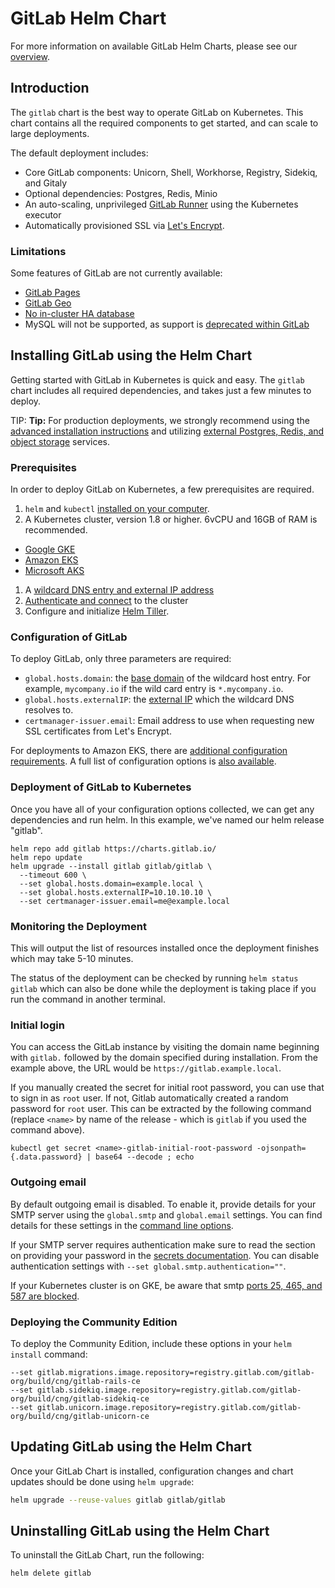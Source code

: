 # GitLab Helm Chart

For more information on available GitLab Helm Charts, please see our [overview](index.md#chart-overview).

## Introduction

The `gitlab` chart is the best way to operate GitLab on Kubernetes. This chart contains all the required components to get started, and can scale to large deployments.

The default deployment includes:

- Core GitLab components: Unicorn, Shell, Workhorse, Registry, Sidekiq, and Gitaly
- Optional dependencies: Postgres, Redis, Minio
- An auto-scaling, unprivileged [GitLab Runner](https://docs.gitlab.com/runner/) using the Kubernetes executor
- Automatically provisioned SSL via [Let's Encrypt](https://letsencrypt.org/).

### Limitations

Some features of GitLab are not currently available:

* [GitLab Pages](https://gitlab.com/charts/gitlab/issues/37)
* [GitLab Geo](https://gitlab.com/charts/gitlab/issues/8)
* [No in-cluster HA database](https://gitlab.com/charts/gitlab/issues/48)
* MySQL will not be supported, as support is [deprecated within GitLab](https://docs.gitlab.com/omnibus/settings/database.html#using-a-mysql-database-management-server-enterprise-edition-only)

## Installing GitLab using the Helm Chart

Getting started with GitLab in Kubernetes is quick and easy. The `gitlab` chart includes all required dependencies, and takes just a few minutes to deploy.

TIP: **Tip:** For production deployments, we strongly recommend using the [advanced installation instructions](https://gitlab.com/charts/gitlab/blob/master/doc/installation/README.md) and utilizing [external Postgres, Redis, and object storage](https://gitlab.com/charts/gitlab/tree/master/doc/advanced) services.

### Prerequisites

In order to deploy GitLab on Kubernetes, a few prerequisites are required.

1. `helm` and `kubectl` [installed on your computer](preparation/tools_installation.md).
1. A Kubernetes cluster, version 1.8 or higher. 6vCPU and 16GB of RAM is recommended.
  * [Google GKE](https://cloud.google.com/kubernetes-engine/docs/how-to/creating-a-container-cluster)
  * [Amazon EKS](https://docs.aws.amazon.com/eks/latest/userguide/getting-started.html)
  * [Microsoft AKS](https://docs.microsoft.com/en-us/azure/aks/kubernetes-walkthrough-portal)
1. A [wildcard DNS entry and external IP address](preparation/networking.md)
1. [Authenticate and connect](preparation/connect.md) to the cluster
1. Configure and initialize [Helm Tiller](preparation/tiller.md).

### Configuration of GitLab

To deploy GitLab, only three parameters are required:
- `global.hosts.domain`: the [base domain](preparation/networking.md) of the wildcard host entry. For example, `mycompany.io` if the wild card entry is `*.mycompany.io`.
- `global.hosts.externalIP`: the [external IP](preparation/networking.md) which the wildcard DNS resolves to.
- `certmanager-issuer.email`: Email address to use when requesting new SSL certificates from Let's Encrypt.

For deployments to Amazon EKS, there are [additional configuration requirements](preparation/eks.md). A full list of configuration options is  [also available](https://gitlab.com/charts/gitlab/blob/master/doc/installation/command-line-options.md).

### Deployment of GitLab to Kubernetes

Once you have all of your configuration options collected, we can get any dependencies and
run helm. In this example, we've named our helm release "gitlab".

```
helm repo add gitlab https://charts.gitlab.io/
helm repo update
helm upgrade --install gitlab gitlab/gitlab \
  --timeout 600 \
  --set global.hosts.domain=example.local \
  --set global.hosts.externalIP=10.10.10.10 \
  --set certmanager-issuer.email=me@example.local
```

### Monitoring the Deployment

This will output the list of resources installed once the deployment finishes which may take 5-10 minutes.

The status of the deployment can be checked by running `helm status gitlab` which can also be done while
the deployment is taking place if you run the command in another terminal.

### Initial login

You can access the GitLab instance by visiting the domain name beginning with `gitlab.` followed by the domain specified during installation. From the example above, the URL would be `https://gitlab.example.local`.

If you manually created the secret for initial root password, you
can use that to sign in as `root` user. If not, Gitlab automatically
created a random password for `root` user. This can be extracted by the
following command (replace `<name>` by name of the release - which is `gitlab`
if you used the command above).

```
kubectl get secret <name>-gitlab-initial-root-password -ojsonpath={.data.password} | base64 --decode ; echo
```

### Outgoing email

By default outgoing email is disabled. To enable it, provide details for your SMTP server
using the `global.smtp` and `global.email` settings. You can find details for these settings in the
[command line options](https://gitlab.com/charts/gitlab/blob/master/doc/installation/command-line-options.md#email-configuration).

If your SMTP server requires authentication make sure to read the section on providing
your password in the [secrets documentation](https://gitlab.com/charts/gitlab/blob/master/doc/installation/secrets.md#smtp-password).
You can disable authentication settings with `--set global.smtp.authentication=""`.

If your Kubernetes cluster is on GKE, be aware that smtp [ports 25, 465, and 587
are blocked](https://cloud.google.com/compute/docs/tutorials/sending-mail/#using_standard_email_ports).

### Deploying the Community Edition

To deploy the Community Edition, include these options in your `helm install` command:

```shell
--set gitlab.migrations.image.repository=registry.gitlab.com/gitlab-org/build/cng/gitlab-rails-ce
--set gitlab.sidekiq.image.repository=registry.gitlab.com/gitlab-org/build/cng/gitlab-sidekiq-ce
--set gitlab.unicorn.image.repository=registry.gitlab.com/gitlab-org/build/cng/gitlab-unicorn-ce
```

## Updating GitLab using the Helm Chart

Once your GitLab Chart is installed, configuration changes and chart updates
should be done using `helm upgrade`:

```bash
helm upgrade --reuse-values gitlab gitlab/gitlab
```

## Uninstalling GitLab using the Helm Chart

To uninstall the GitLab Chart, run the following:

```bash
helm delete gitlab
```

[kube-srv]: https://kubernetes.io/docs/concepts/services-networking/service/#publishing-services---service-types
[storageclass]: https://kubernetes.io/docs/concepts/storage/persistent-volumes/#storageclasses
